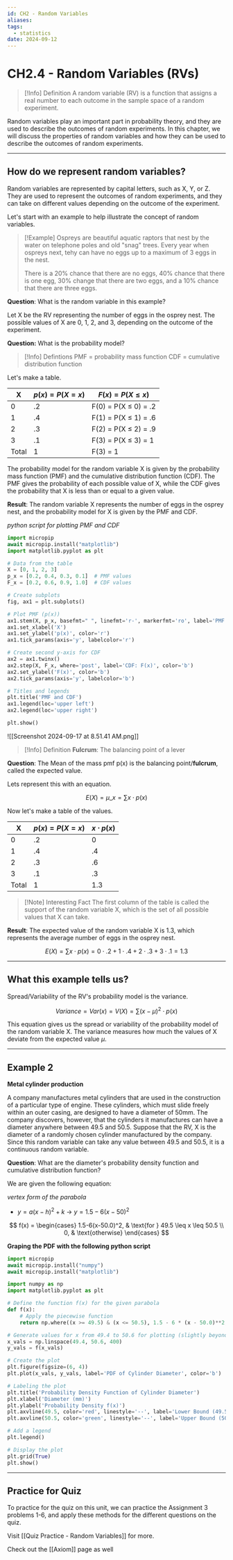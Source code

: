 ```yaml
---
id: CH2 - Random Variables
aliases: 
tags:
  - statistics
date: 2024-09-12
---
```


# CH2.4 - Random Variables (RVs)

> [!Info] Definition
> A random variable (RV) is a function that assigns a real number to each outcome in the sample space of a random experiment.

Random variables play an important part in probability theory, and they are used to describe the outcomes of random experiments. In this chapter, we will discuss the properties of random variables and how they can be used to describe the outcomes of random experiments.

---

## How do we represent random variables?

Random variables are represented by capital letters, such as X, Y, or Z. They are used to represent the outcomes of random experiments, and they can take on different values depending on the outcome of the experiment.

Let's start with an example to help illustrate the concept of random variables.

> [!Example]
> Ospreys are beautiful aquatic raptors that nest by the water on telephone poles and old "snag" trees. Every year when ospreys next, tehy can have no eggs up to a maximum of 3 eggs in the nest.
>
> There is a 20% chance that there are no eggs, 40% chance that there is one egg, 30% change that there are two eggs, and a 10% chance that there are three eggs.

**Question**: What is the random variable in this example?

Let X be the RV representing the number of eggs in the osprey nest. The possible values of X are 0, 1, 2, and 3, depending on the outcome of the experiment.

**Question:** What is the probability model?

> [!Info] Defintions
> PMF = probability mass function
> CDF = cumulative distribution function

Let's make a table.

| X     | $p(x) = P(X=x)$ | $F(x) = P(X \leq x)$      |
| ----- | --------------- | ------------------------- |
| 0     | .2              | F(0) = P(X $\leq$ 0) = .2 |
| 1     | .4              | F(1) = P(X $\leq$ 1) = .6 |
| 2     | .3              | F(2) = P(X $\leq$ 2) = .9 |
| 3     | .1              | F(3) = P(X $\leq$ 3) = 1  |
| Total | 1               | F(3) = 1                  |

The probability model for the random variable X is given by the probability mass function (PMF) and the cumulative distribution function (CDF). The PMF gives the probability of each possible value of X, while the CDF gives the probability that X is less than or equal to a given value.

**Result**: The random variable X represents the number of eggs in the osprey nest, and the probability model for X is given by the PMF and CDF.

_python script for plotting PMF and CDF_

```python
import micropip
await micropip.install("matplotlib")
import matplotlib.pyplot as plt

# Data from the table
X = [0, 1, 2, 3]
p_x = [0.2, 0.4, 0.3, 0.1]  # PMF values
F_x = [0.2, 0.6, 0.9, 1.0]  # CDF values

# Create subplots
fig, ax1 = plt.subplots()

# Plot PMF (p(x))
ax1.stem(X, p_x, basefmt=" ", linefmt='r-', markerfmt='ro', label='PMF: p(x)', use_line_collection=True)
ax1.set_xlabel('X')
ax1.set_ylabel('p(x)', color='r')
ax1.tick_params(axis='y', labelcolor='r')

# Create second y-axis for CDF
ax2 = ax1.twinx()
ax2.step(X, F_x, where='post', label='CDF: F(x)', color='b')
ax2.set_ylabel('F(x)', color='b')
ax2.tick_params(axis='y', labelcolor='b')

# Titles and legends
plt.title('PMF and CDF')
ax1.legend(loc='upper left')
ax2.legend(loc='upper right')

plt.show()
```

![[Screenshot 2024-09-17 at 8.51.41 AM.png]]

> [!Info] Definition
> **Fulcrum**: The balancing point of a lever

**Question**: The Mean of the mass pmf p(x) is the balancing point/**fulcrum**, called the expected value.

Lets represent this with an equation.

$$ E(X) = \mu\_{x} = \sum x \cdot p(x) $$

Now let's make a table of the values.

| X     | $p(x) = P(X=x)$ | $x \cdot p(x)$ |
| ----- | --------------- | -------------- |
| 0     | .2              | 0              |
| 1     | .4              | .4             |
| 2     | .3              | .6             |
| 3     | .1              | .3             |
| Total | 1               | 1.3            |

> [!Note] Interesting Fact
> The first column of the table is called the support of the random variable X, which is the set of all possible values that X can take.

**Result**: The expected value of the random variable X is 1.3, which represents the average number of eggs in the osprey nest.

$$ E(X) = \sum x \cdot p(x) = 0 \cdot .2 + 1 \cdot .4 + 2 \cdot .3 + 3 \cdot .1 = 1.3 $$

---

## What this example tells us?

Spread/Variability of the RV's probability model is the variance.

$$ Variance = Var(x) = V(X) = \sum (x - \mu)^2 \cdot p(x) $$

This equation gives us the spread or variability of the probability model of the random variable X. The variance measures how much the values of X deviate from the expected value $\mu$.

---

## Example 2

**Metal cylinder production**

A company manufactures metal cylinders that are used in the construction of a particular type of engine. These cylinders, which must slide freely within an outer casing, are designed to have a diameter of 50mm. The company discovers, however, that the cylinders it manufactures can have a diameter anywhere between 49.5 and 50.5. Suppose that the RV, X is the diameter of a randomly chosen cylinder manufactured by the company. Since this random variable can take any value between 49.5 and 50.5, it is a continuous random variable.

**Question**: What are the diameter's probability density function and cumulative distribution function?

We are given the following equation:

_vertex form of the parabola_

- $y = a(x-h)^2 + k$ -> $y = 1.5 - 6(x-50)^2$

$$ f(x) = \begin{cases} 1.5-6(x-50.0)^2, & \text{for } 49.5 \leq x \leq 50.5 \\ 0, & \text{otherwise} \end{cases} $$

**Graping the PDF with the following python script**

```python
import micropip
await micropip.install("numpy")
await micropip.install("matplotlib")

import numpy as np
import matplotlib.pyplot as plt

# Define the function f(x) for the given parabola
def f(x):
    # Apply the piecewise function
    return np.where((x >= 49.5) & (x <= 50.5), 1.5 - 6 * (x - 50.0)**2, 0)

# Generate values for x from 49.4 to 50.6 for plotting (slightly beyond the range to show edges)
x_vals = np.linspace(49.4, 50.6, 400)
y_vals = f(x_vals)

# Create the plot
plt.figure(figsize=(6, 4))
plt.plot(x_vals, y_vals, label='PDF of Cylinder Diameter', color='b')

# Labeling the plot
plt.title('Probability Density Function of Cylinder Diameter')
plt.xlabel('Diameter (mm)')
plt.ylabel('Probability Density f(x)')
plt.axvline(49.5, color='red', linestyle='--', label='Lower Bound (49.5 mm)')
plt.axvline(50.5, color='green', linestyle='--', label='Upper Bound (50.5 mm)')

# Add a legend
plt.legend()

# Display the plot
plt.grid(True)
plt.show()
```

---

## Practice for Quiz

To practice for the quiz on this unit, we can practice the Assignment 3 problems 1-6, and apply these methods for the different questions on the quiz.

Visit [[Quiz Practice - Random Variables]] for more.

Check out the [[Axiom]] page as well